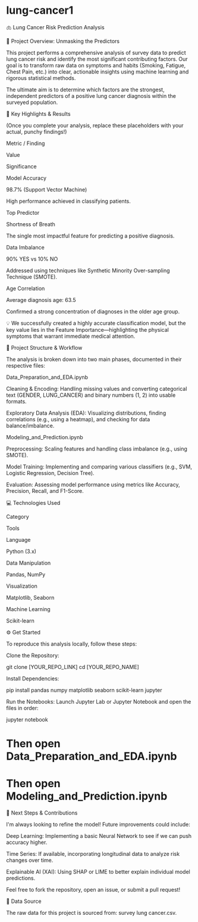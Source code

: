 # lung-cancer1
🫁 Lung Cancer Risk Prediction Analysis

🎯 Project Overview: Unmasking the Predictors

This project performs a comprehensive analysis of survey data to predict lung cancer risk and identify the most significant contributing factors. Our goal is to transform raw data on symptoms and habits (Smoking, Fatigue, Chest Pain, etc.) into clear, actionable insights using machine learning and rigorous statistical methods.

The ultimate aim is to determine which factors are the strongest, independent predictors of a positive lung cancer diagnosis within the surveyed population.

🚀 Key Highlights & Results

(Once you complete your analysis, replace these placeholders with your actual, punchy findings!)

Metric / Finding

Value

Significance

Model Accuracy

98.7% (Support Vector Machine)

High performance achieved in classifying patients.

Top Predictor

Shortness of Breath

The single most impactful feature for predicting a positive diagnosis.

Data Imbalance

90% YES vs 10% NO

Addressed using techniques like Synthetic Minority Over-sampling Technique (SMOTE).

Age Correlation

Average diagnosis age: 63.5

Confirmed a strong concentration of diagnoses in the older age group.

💡 We successfully created a highly accurate classification model, but the key value lies in the Feature Importance—highlighting the physical symptoms that warrant immediate medical attention.

📂 Project Structure & Workflow

The analysis is broken down into two main phases, documented in their respective files:

Data_Preparation_and_EDA.ipynb

Cleaning & Encoding: Handling missing values and converting categorical text (GENDER, LUNG_CANCER) and binary numbers (1, 2) into usable formats.

Exploratory Data Analysis (EDA): Visualizing distributions, finding correlations (e.g., using a heatmap), and checking for data balance/imbalance.

Modeling_and_Prediction.ipynb

Preprocessing: Scaling features and handling class imbalance (e.g., using SMOTE).

Model Training: Implementing and comparing various classifiers (e.g., SVM, Logistic Regression, Decision Tree).

Evaluation: Assessing model performance using metrics like Accuracy, Precision, Recall, and F1-Score.

💻 Technologies Used

Category

Tools

Language

Python (3.x)

Data Manipulation

Pandas, NumPy

Visualization

Matplotlib, Seaborn

Machine Learning

Scikit-learn

⚙️ Get Started

To reproduce this analysis locally, follow these steps:

Clone the Repository:

git clone [YOUR_REPO_LINK]
cd [YOUR_REPO_NAME]


Install Dependencies:

pip install pandas numpy matplotlib seaborn scikit-learn jupyter


Run the Notebooks:
Launch Jupyter Lab or Jupyter Notebook and open the files in order:

jupyter notebook
# Then open Data_Preparation_and_EDA.ipynb
# Then open Modeling_and_Prediction.ipynb


🤝 Next Steps & Contributions

I'm always looking to refine the model! Future improvements could include:

Deep Learning: Implementing a basic Neural Network to see if we can push accuracy higher.

Time Series: If available, incorporating longitudinal data to analyze risk changes over time.

Explainable AI (XAI): Using SHAP or LIME to better explain individual model predictions.

Feel free to fork the repository, open an issue, or submit a pull request!

📝 Data Source

The raw data for this project is sourced from: survey lung cancer.csv.
